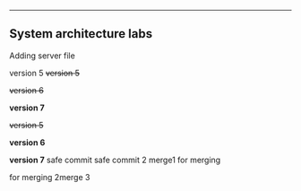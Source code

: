 ------------------------------------
System architecture labs
------------------------------------

Adding server file

version 5
~~version 5~~

~~version 6~~

**version 7**

~~version 5~~

**version 6**

**version 7**
safe commit
safe commit 2
merge1
for merging

for merging 2m e r g e   3  
 